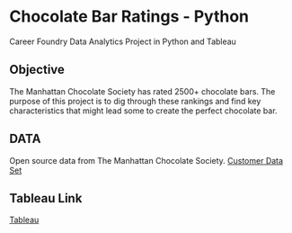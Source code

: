 # Chocolate Bar Ratings - Python
Career Foundry Data Analytics Project in Python and Tableau

## Objective
The Manhattan Chocolate Society has rated 2500+ chocolate bars. The purpose of this project is to dig through these rankings and find key characteristics that might lead
some to create the perfect chocolate bar. 

## DATA
Open source data from The Manhattan Chocolate Society.
[Customer Data Set](http://flavorsofcacao.com/chocolate_database.html)

## Tableau Link
[Tableau](https://public.tableau.com/app/profile/justeena.leonard/viz/ChoclateBarAnalysisFinal/Story1?publish=yes)
